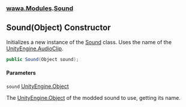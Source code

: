 ### [wawa.Modules](wawa.Modules.md 'wawa.Modules').[Sound](Sound.md 'wawa.Modules.Sound')

## Sound(Object) Constructor

Initializes a new instance of the [Sound](Sound.md 'wawa.Modules.Sound') class. Uses the name of the [UnityEngine.AudioClip](https://docs.microsoft.com/en-us/dotnet/api/UnityEngine.AudioClip 'UnityEngine.AudioClip').

```csharp
public Sound(Object sound);
```
#### Parameters

<a name='wawa.Modules.Sound.Sound(Object).sound'></a>

`sound` [UnityEngine.Object](https://docs.microsoft.com/en-us/dotnet/api/UnityEngine.Object 'UnityEngine.Object')

The [UnityEngine.Object](https://docs.microsoft.com/en-us/dotnet/api/UnityEngine.Object 'UnityEngine.Object') of the modded sound to use, getting its name.